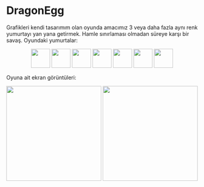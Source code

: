 # DragonEgg
Grafikleri kendi tasarımım olan oyunda amacımız 3 veya daha fazla aynı renk yumurtayı yan yana getirmek. Hamle sınırlaması olmadan süreye karşı bir savaş. Oyundaki yumurtalar:
<p align="center">
  <img src="https://github.com/hlilbilgin/DragonEgg/blob/master/app/src/main/res/drawable/kahve.png" width="50"/>
  <img src="https://github.com/hlilbilgin/DragonEgg/blob/master/app/src/main/res/drawable/kirmizi.png" width="50"/>
  <img src="https://github.com/hlilbilgin/DragonEgg/blob/master/app/src/main/res/drawable/mavi.png" width="50"/>
  <img src="https://github.com/hlilbilgin/DragonEgg/blob/master/app/src/main/res/drawable/mor.png" width="50"/>
  <img src="https://github.com/hlilbilgin/DragonEgg/blob/master/app/src/main/res/drawable/turkuaz.png" width="50"/>
  <img src="https://github.com/hlilbilgin/DragonEgg/blob/master/app/src/main/res/drawable/yesil.png" width="50"/>
  <img src="https://github.com/hlilbilgin/DragonEgg/blob/master/app/src/main/res/drawable/siyah.png" width="50"/>
</p>
Oyuna ait ekran görüntüleri:
<p align="center">
  <img src="https://github.com/hlilbilgin/DragonEgg/blob/master/screenshots/dragonappss1.jpeg" width="250"/>
  <img src="https://github.com/hlilbilgin/DragonEgg/blob/master/screenshots/dragonappss2.jpeg" width="250"/>
</p>
